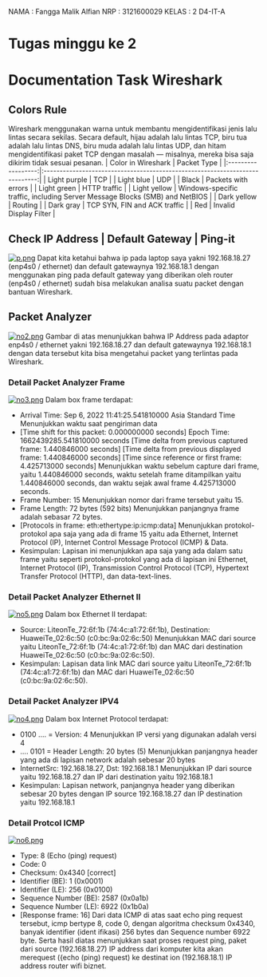 NAMA : Fangga Malik Alfian
NRP : 3121600029
KELAS : 2 D4-IT-A

# Tugas minggu ke 2
# Documentation Task Wireshark
## Colors Rule

Wireshark menggunakan warna untuk membantu mengidentifikasi jenis lalu lintas secara sekilas. Secara default, hijau adalah lalu lintas TCP, biru tua adalah lalu lintas DNS, biru muda adalah lalu lintas UDP, dan hitam mengidentifikasi paket TCP dengan masalah — misalnya, mereka bisa saja dikirim tidak sesuai pesanan.
| Color in Wireshark | Packet Type |
|:------------------:|:----------------------------------------------------------------------------:|
| Light purple | TCP |
| Light blue | UDP |
| Black | Packets with errors |
| Light green | HTTP traffic |
| Light yellow | Windows-specific traffic, including Server Message Blocks (SMB) and NetBIOS |
| Dark yellow | Routing |
| Dark gray | TCP SYN, FIN and ACK traffic |
| Red | Invalid Display Filter |

## Check IP Address | Default Gateway | Ping-it
[![p.png](https://i.postimg.cc/MK8y6gWw/p.png)](https://postimg.cc/rzQdgn0Z)
Dapat kita ketahui bahwa ip pada laptop saya yakni 192.168.18.27 (enp4s0 / ethernet) dan default gatewaynya 192.168.18.1 dengan menggunakan ping pada default gateway yang diberikan oleh router (enp4s0 / ethernet) sudah bisa melakukan analisa suatu packet dengan bantuan Wireshark.

## Packet Analyzer
[![no2.png](https://i.postimg.cc/tCNdSQKB/no2.png)](https://postimg.cc/QHVWCPx7)
Gambar di atas menunjukkan bahwa IP Address pada adaptor enp4s0 / ethernet yakni 192.168.18.27 dan default gatewaynya 192.168.18.1 dengan data tersebut kita bisa mengetahui packet yang terlintas pada Wireshark.

### Detail Packet Analyzer Frame
[![no3.png](https://i.postimg.cc/t4PKmzdq/no3.png)](https://postimg.cc/QF8YF1nw)
Dalam box frame terdapat:
- Arrival Time: Sep 6, 2022 11:41:25.541810000 Asia Standard Time
Menunjukkan waktu saat pengiriman data
- [Time shift for this packet: 0.000000000 seconds]
Epoch Time: 1662439285.541810000 seconds
[Time delta from previous captured frame: 1.440846000 seconds]
[Time delta from previous displayed frame: 1.440846000 seconds]
[Time since reference or first frame: 4.425713000 seconds]
Menunjukkan waktu sebelum capture dari frame, yaitu 1.440846000 seconds, waktu setelah frame ditampilkan yaitu 1.440846000 seconds, dan waktu sejak awal frame 4.425713000 seconds.
- Frame Number: 15
Menunjukkan nomor dari frame tersebut yaitu 15.
- Frame Length: 72 bytes (592 bits)
Menunjukkan panjangnya frame adalah sebasar 72 bytes.
- [Protocols in frame: eth:ethertype:ip:icmp:data]
Menunjukkan protokol-protokol apa saja yang ada di frame 15 yaitu
ada Ethernet, Internet Protocol (IP), Internet Control Message Protocol
(ICMP) & Data.
- Kesimpulan:
Lapisan ini menunjukkan apa saja yang ada dalam satu frame yaitu seperti protokol-protokol yang ada di lapisan ini Ethernet, Internet Protocol (IP), Transmission Control Protocol (TCP), Hypertext Transfer Protocol (HTTP), dan data-text-lines.

### Detail Packet Analyzer Ethernet II
[![no5.png](https://i.postimg.cc/L5Kfv2m6/no5.png)](https://postimg.cc/gXsn29wf)
Dalam box Ethernet II terdapat:
- Source: LiteonTe_72:6f:1b (74:4c:a1:72:6f:1b), Destination: HuaweiTe_02:6c:50 (c0:bc:9a:02:6c:50)
Menunjukkan MAC dari source yaitu LiteonTe_72:6f:1b (74:4c:a1:72:6f:1b) dan MAC dari destination HuaweiTe_02:6c:50 (c0:bc:9a:02:6c:50).
- Kesimpulan:
Lapisan data link MAC dari source yaitu LiteonTe_72:6f:1b (74:4c:a1:72:6f:1b) dan MAC dari HuaweiTe_02:6c:50 (c0:bc:9a:02:6c:50).

### Detail Packet Analyzer IPV4
[![no4.png](https://i.postimg.cc/3xFkQ2Yh/no4.png)](https://postimg.cc/9DzmGRDg)
Dalam box Internet Protocol terdapat:
- 0100 .... = Version: 4
Menunjukkan IP versi yang digunakan adalah versi 4
- .... 0101 = Header Length: 20 bytes (5)
Menunjukkan panjangnya header yang ada di lapisan network adalah sebesar 20 bytes
- InternetSrc: 192.168.18.27, Dst: 192.168.18.1
Menunjukkan IP dari source yaitu 192.168.18.27 dan IP dari destination
yaitu 192.168.18.1
- Kesimpulan:
Lapisan network, panjangnya header yang diberikan sebesar 20 bytes
dengan IP source 192.168.18.27 dan IP destination yaitu 192.168.18.1

### Detail Protcol ICMP
[![no6.png](https://i.postimg.cc/BQV0L6pF/no6.png)](https://postimg.cc/ZCpgXJ1Y)
- Type: 8 (Echo (ping) request)
- Code: 0
- Checksum: 0x4340 [correct]
- Identifier (BE): 1 (0x0001)
- Identifier (LE): 256 (0x0100)
- Sequence Number (BE): 2587 (0x0a1b)
- Sequence Number (LE): 6922 (0x1b0a)
- [Response frame: 16]
Dari data ICMP di atas saat echo ping request tersebut, icmp bertype 8, code 0, dengan
algoritma checksum 0x4340, banyak identifier (ident ifikasi) 256 bytes dan Sequence
number 6922 byte. Serta hasil diatas menunjukkan saat proses request ping, paket
dari source (192.168.18.27) IP address dari komputer kita akan merequest ({echo (ping)
request) ke destinat ion (192.168.18.1) IP address router wifi biznet.
